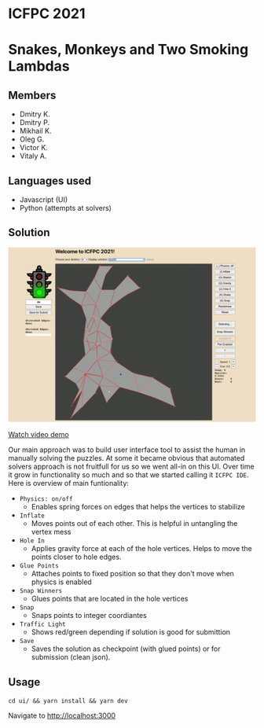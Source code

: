 # ICFPC 2021
# Snakes, Monkeys and Two Smoking Lambdas

## Members

- Dmitry K.
- Dmitry P.
- Mikhail K.
- Oleg G.
- Victor K.
- Vitaly A.

## Languages used
 - Javascript (UI)
 - Python (attempts at solvers)

## Solution

![](img/ui.png)

[Watch video demo](https://youtu.be/4fN2UakDoFM)

Our main approach was to build user interface tool to assist the human in manually solving the puzzles.
At some it became obvious that automated solvers approach is not fruitfull for us so we went all-in on this UI.
Over time it grow in functionality so much and so that we started calling it `ICFPC IDE`.
Here is overview of main funtionality:

- `Physics: on/off`
  - Enables spring forces on edges that helps the vertices to stabilize
- `Inflate`
  - Moves points out of each other. This is helpful in untangling the vertex mess
- `Hole In`
  - Applies gravity force at each of the hole vertices.
    Helps to move the points closer to hole edges.
- `Glue Points`
  - Attaches points to fixed position so that they don't move when physics is enabled
- `Snap Winners`
  - Glues points that are located in the hole vertices
- `Snap`
  - Snaps points to integer coordiantes
- `Traffic Light`
  - Shows red/green depending if solution is good for submittion
- `Save`
  - Saves the solution as checkpoint (with glued points) or for submission (clean json).


## Usage

```
cd ui/ && yarn install && yarn dev
```

Navigate to [http://localhost:3000]()
